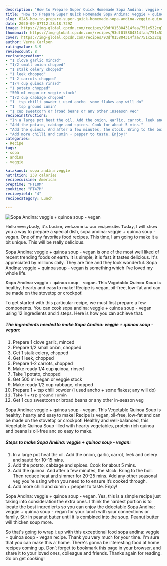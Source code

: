 ```yaml
---
description: "How to Prepare Super Quick Homemade Sopa Andina: veggie + quinoa soup - vegan"
title: "How to Prepare Super Quick Homemade Sopa Andina: veggie + quinoa soup - vegan"
slug: 6245-how-to-prepare-super-quick-homemade-sopa-andina-veggie-quinoa-soup-vegan
date: 2020-09-07T12:28:18.729Z
image: https://img-global.cpcdn.com/recipes/93df015804314faa/751x532cq70/sopa-andina-veggie-quinoa-soup-vegan-recipe-main-photo.jpg
thumbnail: https://img-global.cpcdn.com/recipes/93df015804314faa/751x532cq70/sopa-andina-veggie-quinoa-soup-vegan-recipe-main-photo.jpg
cover: https://img-global.cpcdn.com/recipes/93df015804314faa/751x532cq70/sopa-andina-veggie-quinoa-soup-vegan-recipe-main-photo.jpg
author: Verna Carlson
ratingvalue: 3.9
reviewcount: 8
recipeingredient:
- "1 clove garlic minced"
- "1/2 small onion chopped"
- "1 stalk celery chopped"
- "1 leek chopped"
- "1-2 carrots chopped"
- "1/4 cup quinoa rinsed"
- "1 potato chopped"
- "500 ml vegan or veggie stock"
- "1/2 cup cabbage chopped"
- "1  tsp chilli powder i used ancho  some flakes any will do"
- "1  tsp ground cumin"
- "1 cup sweetcorn or broad beans or any other inseason veg"
recipeinstructions:
- "In a large pot heat the oil. Add the onion, garlic, carrot, leek and celery and sauté for 10-15 mins."
- "Add the potato, cabbage and spices. Cook for about 5 mins."
- "Add the quinoa. And after a few minutes, the stock. Bring to the boil. Then reduce heat and simmer for 20-25 mins. Add any other seasonal veg you’re using when you need to to ensure it’s cooked through."
- "Add more chilli and cumin + pepper to taste. Enjoy!"
categories:
- Recipe
tags:
- sopa
- andina
- veggie

katakunci: sopa andina veggie 
nutrition: 238 calories
recipecuisine: American
preptime: "PT10M"
cooktime: "PT47M"
recipeyield: "4"
recipecategory: Lunch

---
```



![Sopa Andina: veggie + quinoa soup - vegan](https://img-global.cpcdn.com/recipes/93df015804314faa/751x532cq70/sopa-andina-veggie-quinoa-soup-vegan-recipe-main-photo.jpg)

Hello everybody, it's Louise, welcome to our recipe site. Today, I will show you a way to prepare a special dish, sopa andina: veggie + quinoa soup - vegan. One of my favorites food recipes. This time, I am going to make it a bit unique. This will be really delicious.

Sopa Andina: veggie + quinoa soup - vegan is one of the most well liked of recent trending foods on earth. It is simple, it is fast, it tastes delicious. It's appreciated by millions daily. They are fine and they look wonderful. Sopa Andina: veggie + quinoa soup - vegan is something which I've loved my whole life.

Sopa Andina: veggie + quinoa soup - vegan. This Vegetable Quinoa Soup is healthy, hearty and easy to make! Recipe is vegan, oil-free, low-fat and can be made on the stovetop or crockpot!


To get started with this particular recipe, we must first prepare a few components. You can cook sopa andina: veggie + quinoa soup - vegan using 12 ingredients and 4 steps. Here is how you can achieve that.

<!--inarticleads1-->

##### The ingredients needed to make Sopa Andina: veggie + quinoa soup - vegan:

1. Prepare 1 clove garlic, minced
1. Prepare 1/2 small onion, chopped
1. Get 1 stalk celery, chopped
1. Get 1 leek, chopped
1. Prepare 1-2 carrots, chopped
1. Make ready 1/4 cup quinoa, rinsed
1. Take 1 potato, chopped
1. Get 500 ml vegan or veggie stock
1. Make ready 1/2 cup cabbage, chopped
1. Prepare 1 + tsp chilli powder (i used ancho + some flakes; any will do)
1. Take 1 + tsp ground cumin
1. Get 1 cup sweetcorn or broad beans or any other in-season veg


Sopa Andina: veggie + quinoa soup - vegan. This Vegetable Quinoa Soup is healthy, hearty and easy to make! Recipe is vegan, oil-free, low-fat and can be made on the stovetop or crockpot! Healthy and well-balanced, this Vegetable Quinoa Soup filled with hearty vegetables, protein rich quinoa and beans is oil-free and so easy to make. 

<!--inarticleads2-->

##### Steps to make Sopa Andina: veggie + quinoa soup - vegan:

1. In a large pot heat the oil. Add the onion, garlic, carrot, leek and celery and sauté for 10-15 mins.
1. Add the potato, cabbage and spices. Cook for about 5 mins.
1. Add the quinoa. And after a few minutes, the stock. Bring to the boil. Then reduce heat and simmer for 20-25 mins. Add any other seasonal veg you’re using when you need to to ensure it’s cooked through.
1. Add more chilli and cumin + pepper to taste. Enjoy!


Sopa Andina: veggie + quinoa soup - vegan. Yes, this is a simple recipe just taking into consideration the extra ones. I think the hardest portion is to locate the best ingredients so you can enjoy the delectable Sopa Andina: veggie + quinoa soup - vegan for your lunch with your connections or family. Stir in peanut butter until it is combined into the soup. Peanut butter will thicken soup more. 

So that's going to wrap it up with this exceptional food sopa andina: veggie + quinoa soup - vegan recipe. Thank you very much for your time. I'm sure that you can make this at home. There's gonna be interesting food at home recipes coming up. Don't forget to bookmark this page in your browser, and share it to your loved ones, colleague and friends. Thanks again for reading. Go on get cooking!
